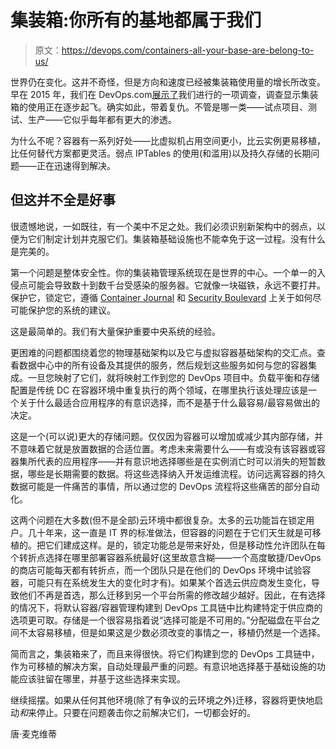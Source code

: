 # 集装箱:你所有的基地都属于我们

> 原文：<https://devops.com/containers-all-your-base-are-belong-to-us/>

世界仍在变化。这并不奇怪，但是方向和速度已经被集装箱使用量的增长所改变。早在 2015 年，我们在 DevOps.com[展示了](https://devops.com/clusterhq-and-devops-com-survey-show-containers-poised-for-mass-adoption/)我们进行的一项调查，调查显示集装箱的使用正在逐步起飞。确实如此，带着复仇。不管是哪一类——试点项目、测试、生产——它似乎每年都有更大的渗透。

为什么不呢？容器有一系列好处——比虚拟机占用空间更小，比云实例更易移植，比任何替代方案都更灵活。弱点 IPTables 的使用(和滥用)以及持久存储的长期问题——正在迅速得到解决。

## 但这并不全是好事

很遗憾地说，一如既往，有一个美中不足之处。我们必须识别新架构中的弱点，以便为它们制定计划并克服它们。集装箱基础设施也不能幸免于这一过程。没有什么是完美的。

第一个问题是整体安全性。你的集装箱管理系统现在是世界的中心。一个单一的入侵点可能会导致数十到数千台受感染的服务器。它就像一块磁铁，永远不要打井。保护它，锁定它，遵循 [Container Journal](https://containerjournal.com/) 和 [Security Boulevard](https://securityboulevard.com/) 上关于如何尽可能保护您的系统的建议。

这是最简单的。我们有大量保护重要中央系统的经验。

更困难的问题都围绕着您的物理基础架构以及它与虚拟容器基础架构的交汇点。查看数据中心中的所有设备及其提供的服务，然后规划这些服务如何与您的容器集成。一旦您映射了它们，就将映射工作到您的 DevOps 项目中。负载平衡和存储配置是传统 DC 在容器环境中重复执行的两个领域，在哪里执行该处理应该是一个关于什么最适合应用程序的有意识选择，而不是基于什么最容易/最容易做出的决定。

这是一个(可以说)更大的存储问题。仅仅因为容器可以增加或减少其内部存储，并不意味着它就是放置数据的合适位置。考虑未来需要什么——有或没有该容器或容器集所代表的应用程序——并有意识地选择哪些是在实例消亡时可以消失的短暂数据，哪些是长期需要的数据。将这些选择纳入开发运维流程。访问远离容器的持久数据可能是一件痛苦的事情，所以通过您的 DevOps 流程将这些痛苦的部分自动化。

这两个问题在大多数(但不是全部)云环境中都很复杂。太多的云功能旨在锁定用户。几十年来，这一直是 IT 界的标准做法，但容器的问题在于它们天生就是可移植的。把它们建成这样。是的，锁定功能总是带来好处，但是移动性允许团队在每个转折点选择在哪里部署容器系统最好(这里故意含糊——一个高度敏捷/DevOps 的商店可能每天都有转折点，而一个团队只是在他们的 DevOps 环境中试验容器，可能只有在系统发生大的变化时才有)。如果某个首选云供应商发生变化，导致他们不再是首选，那么迁移到另一个平台所需的修改越少越好。因此，在有选择的情况下，将默认容器/容器管理构建到 DevOps 工具链中比构建特定于供应商的选项更可取。存储是一个很容易指着说“选择可能是不可用的。”分配磁盘在平台之间不太容易移植，但是如果这是少数必须改变的事情之一，移植仍然是一个选择。

简而言之，集装箱来了，而且来得很快。将它们构建到您的 DevOps 工具链中，作为可移植的解决方案，自动处理最严重的问题。有意识地选择基于基础设施的功能应该驻留在哪里，并基于这些选择来实现。

继续摇摆。如果从任何其他环境(除了有争议的云环境之外)迁移，容器将更快地启动*和*来停止。只要在问题袭击你之前解决它们，一切都会好的。

唐·麦克维蒂